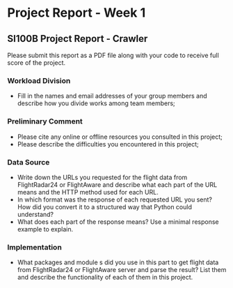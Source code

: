 # Project Report - Week 1

## SI100B Project Report - Crawler

Please submit this report as a PDF file along with your code to receive full score of the project.

### Workload Division

- Fill in the names and email addresses of your group members and describe how you divide works among team members;

### Preliminary Comment

- Please cite any online or offline resources you consulted in this project;
- Please describe the difficulties you encountered in this project;

### Data Source

- Write down the URLs you requested for the flight data from FlightRadar24 or FlightAware and describe what each part of the URL means and the HTTP method used for each URL.
- In which format was the response of each requested URL you sent? How did you convert it to a structured way that Python could understand?
- What does each part of the response means? Use a minimal response example to explain.

### Implementation

- What packages and module s did you use in this part to get flight data from FlightRadar24 or FlightAware server and parse the result? List them and describe the functionality of each of them in this project.
